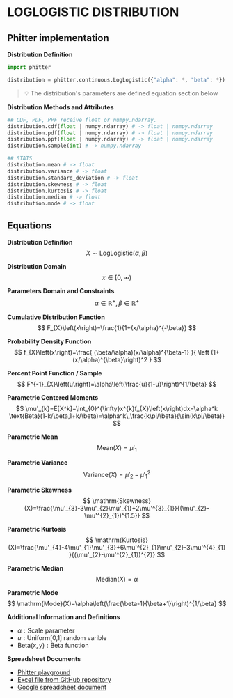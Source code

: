 # LOGLOGISTIC DISTRIBUTION

## Phitter implementation

**Distribution Definition**

```python
import phitter

distribution = phitter.continuous.LogLogistic({"alpha": *, "beta": *})
```

> 💡 The distribution's parameters are defined equation section below

**Distribution Methods and Attributes**

```python
## CDF, PDF, PPF receive float or numpy.ndarray.
distribution.cdf(float | numpy.ndarray) # -> float | numpy.ndarray
distribution.pdf(float | numpy.ndarray) # -> float | numpy.ndarray
distribution.ppf(float | numpy.ndarray) # -> float | numpy.ndarray
distribution.sample(int) # -> numpy.ndarray

## STATS
distribution.mean # -> float
distribution.variance # -> float
distribution.standard_deviation # -> float
distribution.skewness # -> float
distribution.kurtosis # -> float
distribution.median # -> float
distribution.mode # -> float
```

## Equations

**Distribution Definition**
$$ X\sim\mathrm{LogLogistic}\left(\alpha,\beta\right) $$

**Distribution Domain**
$$ x\in [0,\infty) $$

**Parameters Domain and Constraints**
$$ \alpha\in\mathbb{R}^{+}, \beta\in\mathbb{R}^{+} $$

**Cumulative Distribution Function**
$$ F_{X}\left(x\right)=\frac{1}{1+(x/\alpha)^{-\beta}} $$

**Probability Density Function**
$$ f_{X}\left(x\right)=\frac{ (\beta/\alpha)(x/\alpha)^{\beta-1} }{ \left (1+(x/\alpha)^{\beta}\right)^2  } $$

**Percent Point Function / Sample**
$$ F^{-1}_{X}\left(u\right)=\alpha\left(\frac{u}{1-u}\right)^{1/\beta} $$

**Parametric Centered Moments**
$$ \mu'_{k}=E[X^k]=\int_{0}^{\infty}x^{k}f_{X}\left(x\right)dx=\alpha^k \text{Beta}(1-k/\beta,1+k/\beta)=\alpha^k\,\frac{k\pi/\beta}{\sin(k\pi/\beta)} $$

**Parametric Mean**
$$ \mathrm{Mean}(X)=\mu'_{1} $$

**Parametric Variance**
$$ \mathrm{Variance}(X)=\mu'_{2}-\mu'^{2}_{1} $$

**Parametric Skewness**
$$ \mathrm{Skewness}(X)=\frac{\mu'_{3}-3\mu'_{2}\mu'_{1}+2\mu'^{3}_{1}}{(\mu'_{2}-\mu'^{2}_{1})^{1.5}} $$

**Parametric Kurtosis**
$$ \mathrm{Kurtosis}(X)=\frac{\mu'_{4}-4\mu'_{1}\mu'_{3}+6\mu'^{2}_{1}\mu'_{2}-3\mu'^{4}_{1}}{(\mu'_{2}-\mu'^{2}_{1})^{2}} $$

**Parametric Median**
$$ \mathrm{Median}(X)=\alpha $$

**Parametric Mode**
$$ \mathrm{Mode}(X)=\alpha\left(\frac{\beta-1}{\beta+1}\right)^{1/\beta} $$

**Additional Information and Definitions**
- $\alpha:\text{Scale parameter}$
- $u:\text{Uniform[0,1] random varible}$
- $\text{Beta}\left(x,y\right):\text{Beta function}$

**Spreadsheet Documents**

-   [Phitter playground](https://phitter.io/distributions/continuous/loglogistic)
-   [Excel file from GitHub repository](https://github.com/phitterio/phitter-files/blob/main/continuous/loglogistic.xlsx)
-   [Google spreadsheet document](https://docs.google.com/spreadsheets/d/1WWXRuI6AP9n_n47ikOHWUjkfCYUOQgzhDjRsKBKEHXA)
    